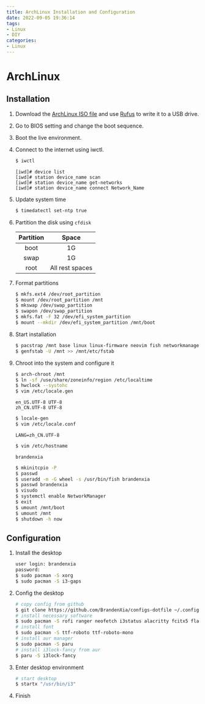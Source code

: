 ```yaml
---
title: ArchLinux Installation and Configuration
date: 2022-09-05 19:36:14
tags:
- Linux
- DIY
categories:
- Linux
---
```

# ArchLinux

## Installation

1. Download the [ArchLinux ISO file](https://archlinux.org/download/) and use [Rufus](https://rufus.ie/) to write it to a USB drive.

2. Go to BIOS setting and change the boot sequence.

3. Boot the live environment.

4. Connect to the internet using iwctl.
   ```bash
   $ iwctl
   ```

   ```iwd
   [iwd]# device list
   [iwd]# station device_name scan
   [iwd]# station device_name get-networks
   [iwd]# station device_name connect Network_Name
   ```

5. Update system time
   ```bash
   $ timedatectl set-ntp true
   ```

6. Partition the disk using `cfdisk`

   | Partition |      Space      |
   | :-------: | :-------------: |
   |   boot    |       1G        |
   |   swap    |       1G        |
   |   root    | All rest spaces |

7. Format partitions
   ```bash
   $ mkfs.ext4 /dev/root_partition
   $ mount /dev/root_partition /mnt
   $ mkswap /dev/swap_partition
   $ swapon /dev/swap_partition
   $ mkfs.fat -F 32 /dev/efi_system_partition
   $ mount --mkdir /dev/efi_system_partition /mnt/boot
   ```

8. Start installation
   ```bash
   $ pacstrap /mnt base linux linux-firmware neovim fish networkmanager man-db man-pages
   $ genfstab -U /mnt >> /mnt/etc/fstab
   ```

9. Chroot into the system and configure it
   ```bash
   $ arch-chroot /mnt
   $ ln -sf /use/share/zoneinfo/region /etc/localtime
   $ hwclock --systohc
   $ vim /etc/locale.gen
   ```

   ```vim
   en_US.UTF-8 UTF-8
   zh_CN.UTF-8 UTF-8
   ```

   ```bash
   $ locale-gen
   $ vim /etc/locale.conf
   ```

   ```vim
   LANG=zh_CN.UTF-8
   ```

   ```bash
   $ vim /etc/hostname
   ```

   ```vim
   brandenxia
   ```

   ```bash
   $ mkinitcpio -P
   $ passwd
   $ useradd -m -G wheel -s /usr/bin/fish brandenxia
   $ passwd brandenxia
   $ visudo
   $ systemctl enable NetworkManager
   $ exit
   $ umount /mnt/boot
   $ umount /mnt
   $ shutdown -h now
   ```
## Configuration

1. Install the desktop
   ```bash
   user login: brandenxia
   password:
   $ sudo pacman -S xorg
   $ sudo pacman -S i3-gaps
   ```
   
2. Config the desktop

    ```bash
    # copy config from github
    $ git clone https://github.com/BrandenXia/configs-dotfile ~/.config
    # install necessary software
    $ sudo pacman -S rofi ranger neofetch i3status alacritty fcitx5 flameshot pasystray nitrogen parcellite firefox
    # install font
    $ sudo pacman -S ttf-roboto ttf-roboto-mono
    # install aur manager
    $ sudo pacman -S paru
    # install i3lock-fancy from aur
    $ paru -S i3lock-fancy
    ```

3. Enter desktop environment
    ```bash
    # start desktop
    $ startx "/usr/bin/i3"
    ```

4. Finish
